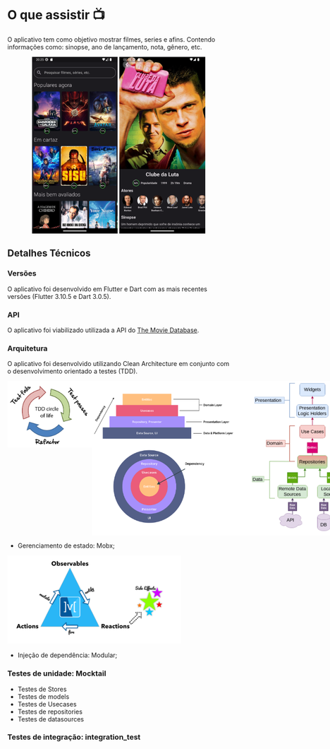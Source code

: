 # O que assistir 📺

O aplicativo tem como objetivo mostrar filmes, series e afins. Contendo informações como: sinopse, ano de lançamento, nota, gênero, etc. 

<div align="center">
<img src="/assets/images/home.png" alt="Home" style="height: 400px; "/>
<img src="/assets/images/details.png" alt="Details" style="height: 400px; "/>
</div>

## Detalhes Técnicos

### Versões
O aplicativo foi desenvolvido em Flutter e Dart com as mais recentes versões (Flutter 3.10.5 e Dart 3.0.5). 
### API
O aplicativo foi viabilizado utilizada a API do [The Movie Database](https://www.themoviedb.org/).

### Arquitetura

O aplicativo foi desenvolvido utilizando Clean Architecture em conjunto com o desenvolvimento orientado a testes (TDD).

<div align="center" style="display: flex; ">
<img src="/assets/images/tdd.png" alt="TDD" style="width: 200px; height: 150px;"/>
<img src="/assets/images/clean-arch.png" alt="Clean Architecture" style="width: 325px; height:350px;"/>
<img src="/assets/images/clean-arch-call-flow.png" alt="Clean Architecture" style="width: 350px; height:350px"/>

</div>

- Gerenciamento de estado: Mobx;

<img src="/assets/images/mobx.png" alt="Mobx" style="height: 200px; "/>

- Injeção de dependência: Modular;

### Testes de unidade: Mocktail

- Testes de Stores
- Testes de models
- Testes de Usecases
- Testes de repositories
- Testes de datasources

### Testes de integração: integration_test

